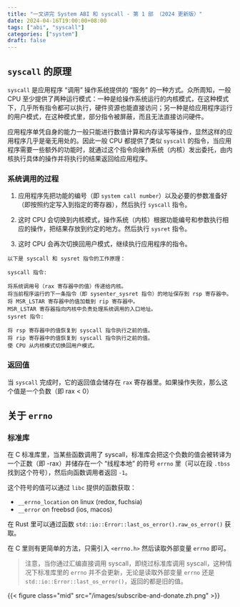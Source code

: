 ```yaml
---
title: "一文讲完 System ABI 和 syscall - 第 1 部 （2024 更新版）"
date: 2024-04-16T19:00:00+08:00
tags: ["abi", "syscall"]
categories: ["system"]
draft: false
---
```



## `syscall` 的原理

`syscall` 是应用程序 “调用” 操作系统提供的 “服务” 的一种方式。众所周知，一般 CPU 至少提供了两种运行模式：一种是给操作系统运行的内核模式，在这种模式下，几乎所有指令都可以执行，硬件资源也能直接访问；另一种是给应用程序运行的用户模式，在这种模式里，部分指令被屏蔽，而且无法直接访问硬件。

应用程序单凭自身的能力一般只能进行数值计算和内存读写等操作，显然这样的应用程序几乎是毫无用处的。因此一般 CPU 都提供了类似 `syscall` 的指令，当应用程序需要一些额外的功能时，就通过这个指令向操作系统（内核）发出委托，由内核执行具体的操作并将执行的结果返回给应用程序。

### 系统调用的过程

1. 应用程序先把功能的编号（即 `system call number`）以及必要的参数准备好（即按照约定写入到指定的寄存器），然后执行 `syscall` 指令。


2. 这时 CPU 会切换到内核模式，操作系统（内核）根据功能编号和参数执行相应的操作，把结果存放到约定的地方。然后执行 `sysret` 指令。

3. 这时 CPU 会再次切换回用户模式，继续执行应用程序的指令。

```text
以下是 syscall 和 sysret 指令的工作原理：

syscall 指令:

将系统调用号（rax 寄存器中的值）传递给内核。
将当前程序运行的下一条指令（即 sysenter_sysret 指令）的地址保存到 rsp 寄存器中。
将 MSR_LSTAR 寄存器中的值加载到 rip 寄存器中。
MSR_LSTAR 寄存器指向内核中负责处理系统调用的入口地址。
sysret 指令:

将 rsp 寄存器中的值恢复到 syscall 指令执行之前的值。
将 rip 寄存器中的值恢复到 syscall 指令执行之前的值。
使 CPU 从内核模式切换回用户模式。
```

### 返回值

当 `syscall` 完成时，它的返回值会储存在 `rax` 寄存器里。如果操作失败，那么这个值是一个负数（即  rax < 0）

## 关于 `errno`

### 标准库

在 C 标准库里，当某些函数调用了 syscall，标准库会把这个负数的值会被转译为一个正数（即 -rax）并储存在一个 “线程本地” 的符号 `errno` 里（可以在段 `.tbss` 找到这个符号），然后向函数调用者返回 `-1`。

这个符号的值可以通过 `libc` 提供的函数获取：
- `__errno_location` on linux (redox, fuchsia)
- `__error` on freebsd (ios, macos)

在 Rust 里可以通过函数 `std::io::Error::last_os_error().raw_os_error()` 获取。

在 C 里则有更简单的方法，只需引入 `<errno.h>` 然后读取外部变量 `errno` 即可。

> 注意，当你通过汇编直接调用 syscall，即绕过标准库调用 syscall，这种情况下标准库里的 `errno` 并不会更新，无论是读取外部变量 `errno` 还是 `std::io::Error::last_os_error()`，返回的都是旧的值。

{{< figure class="mid" src="/images/subscribe-and-donate.zh.png" >}}